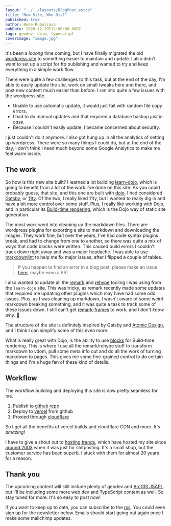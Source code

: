 ```yaml
---
layout: "../../layouts/BlogPost.astro"
title: "New Site, Who Dis?"
published: true
author: Rene Rubalcava
pubDate: 2020-12-29T12:00:00.000Z
tags: geodev, dojo, typescript
coverImage: "image.jpg"
---
```


It's been a _looong_ time coming, but I have finally migrated the old [wordpress site](https://web.archive.org/web/20201101102853/http://odoe.net/) to something easier to maintain and update. I also didn't want to set up a script for ftp publishing and wanted to try and keep everything in a simple work flow.

There were quite a few challenges to this task, but at the end of the day, I'm able to easily update the site, work on small tweaks here and there, and post new content much easier than before. I ran into quite a few issues with the wordpress site.

* Unable to use automatic update, it would just fail with random file copy errors.
* I had to do manual updates and that required a database backup _just in case_.
* Because I couldn't easily update, I became concerned about security.

I just couldn't do it anymore. I also got hung up in all the analytics of setting up wordpress. There were so many things I could do, but at the end of the day, I don't think I need much beyond some Google Analytics to make me feel warm inside.

## The work

So how is this new site built? I learned a lot building [learn-dojo](https://learn-dojo.com/), which is going to benefit from a lot of the work I've done on this site. As you could probably guess, that site, and this one are built with [dojo](https://dojo.io/). I had considered [Gatsby](https://www.gatsbyjs.com/), or [11ty](https://www.11ty.dev/). Of the two, I really liked 11ty, but I wanted to really dig in and have a bit more control over some stuff. Plus, I really like working with Dojo, and in particular its [Build-time rendering](https://dojo.io/learn/building/buildtime-rendering), which is the Dojo way of static site generation.

The most work went into cleaning up the markdown files. There are wordpress plugins for exporting a site to markdown and downloading the images. They work fine, but over the years, I've had code syntax plugins break, and had to change from one to another, so there was quite a mix of ways that code blocks were written. This caused build errors I couldn't track down right away and was a major headache. I was able to use [markdownlint](https://github.com/markdownlint/markdownlint) to help me fix major issues, after I flipped a couple of tables.

> If you happen to find an error in a blog post, please make an issue [here](https://github.com/odoe/odoenet/issues), maybe even a PR!

I also wanted to update all the [remark](https://github.com/remarkjs/remark) and [rehype](https://github.com/rehypejs/rehype) tooling I was using from the `learn-dojo` site. This was tricky, as remark recently made some updates that required me updating other plugins which may have had some odd issues. Plus, as I was cleaning up markdown, I wasn't aware of some weird markdown breaking something, and it was quite a task to track some of these issues down. I still can't get [remark-frames](https://www.npmjs.com/package/remark-iframes) to work, and _I don't know why_. 🤷

The structure of the site is definitely inspired by Gatsby and [Atomic Design](https://bradfrost.com/blog/post/atomic-web-design/), and I think I can simplify some of this even more.

What is really great with Dojo, is the ability to use [blocks](https://learn-dojo.com/dojo-from-the-blocks/) for Build-time rendering. This is where I use all the remark/rehype stuff to transform markdown to vdom, pull some meta info out and do all the work of turning markdown to pages. This gives me some fine-grained control to do certain things and I'm a huge fan of these kind of details.

## Workflow

The workflow building and deploying this site is now pretty seamless for me.

1. Publish to [github repo](https://github.com/odoe/odoenet)
2. Deploy to [vercel](https://vercel.com) from github
3. Proxied through [cloudflare](https://www.cloudflare.com/)

So I get all the benefits of vercel builds and cloudflare CDN and more. _It's amazing!_

I have to give a shout out to [hosting trends](http://hostingtrends.com/), which have hosted my site since [around 2003](https://web.archive.org/web/20030524051651/http://odoe.net/) when it was just for shitposting. It's a small shop, but the customer service has been superb. I stuck with them for almost 20 years for a reason.

## Thank you

The upcoming content will still include plenty of geodev and [ArcGIS JSAPI](https://developers.arcgis.com/javascript/), but I'll be including some more web dev and TypeScript content as well. So stay tuned for more. It's so easy to post now!

If you want to keep up to date, you can subscribe to the [rss](https://odoe.net/atom.xml). You could even sign up for the newsletter below. Emails should start going out again once I make some mailchimp updates.
